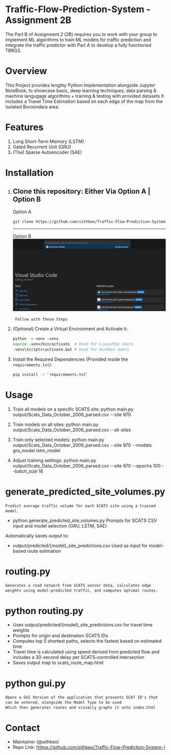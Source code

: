 # Traffic-Flow-Prediction-System - Assignment 2B
The Part B of Assignment 2 (2B) requires you to work with your group to implement ML algorithms to train ML models for traffic prediction and integrate the traffic predictor with Part A to develop a fully functioned TBRGS.

# Overview 
This Project provides lengthy Python Implementation alongside Jupyter NoteBook, to showcase basic, deep learning techniques, data parsing & machine langugage algorithms + training & testing with provided datasets
It includes a Travel Time Estimation based on each edge of the map from the isolated Boroondara area.

# Features
1. Long Short-Term Memory (LSTM)
2. Gated Recurrent Unit (GRU)
3. (The) Sparse Autoencoder (SAE)

# Installation
1. Clone this repository:
    Either Via Option A | Option B
    ----
    Option A
    ```bash
    git clone https://github.com/sithkeo/Traffic-Flow-Prediction-System-
    ```
    ----
    Option B
    ![evaluate](/images/clone.png)  <!-- Need to Grab Photo -->
    
        Follow with these Steps

2. (Optional) Create a Virtual Environment and Activate it:
    ```bash
    python -m venv .venv
    source .venv/bin/activate  # Used for Linux/Mac Users
    .venv\Scripts\activate.bat # Used for Windows Users
    ```
3. Install the Required Dependencies (Provided inside the `requirements.txt`):
    ```bash
    pip install -r `requirements.txt`
    ```

# Usage
1. Train all models on a specific SCATS site:
    python main.py output/Scats_Data_October_2006_parsed.csv --site 970

2. Train models on all sites:
    python main.py output/Scats_Data_October_2006_parsed.csv --all-sites
3. Train only selected models:
    python main.py output/Scats_Data_October_2006_parsed.csv --site 970 --models gru_model lstm_model
4. Adjust training settings:
    python main.py output/Scats_Data_October_2006_parsed.csv --site 970 --epochs 100 --batch_size 16

# generate_predicted_site_volumes.py
    Predict average traffic volume for each SCATS site using a trained model.
- python generate_predicted_site_volumes.py
    Prompts for SCATS CSV input and model selection (GRU, LSTM, SAE)

Automatically saves output to:
- output/predicted/{model}_site_predictions.csv
    Used as input for model-based route estimation

# routing.py
    Generates a road network from SCATS sensor data, calculates edge weights using model-predicted traffic, and computes optimal routes.
# python routing.py
- Uses output/predicted/{model}_site_predictions.csv for travel time weights
- Prompts for origin and destination SCATS IDs
- Computes top 5 shortest paths, selects the fastest based on estimated time
- Travel time is calculated using speed derived from predicted flow and includes a 30-second delay per SCATS-controlled intersection
- Saves output map to scats_route_map.html

# python gui.py
    Opens a GUI Version of the application that presents SCAT ID's that can be entered, alongside the Model Type to be used
    Which then generates routes and visually graphs it onto index.html

# Contact
- Maintainer (@sithkeo)
- Repo Link: [https://github.com/sithkeo/Traffic-Flow-Prediction-System-]
